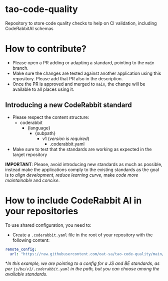 # tao-code-quality

Repository to store code quality checks to help on CI validation, including CodeRabbitAI schemas

# How to contribute?

- Please open a PR adding or adapting a standard, pointing to the `main` branch.
- Make sure the changes are tested against another application using this repository. Please add that PR also in the description.
- Once the PR is approved and merged to `main`, the change will be available to all places using it.

## Introducing a new CodeRabbit standard

- Please respect the content structure:
  - coderabbit
    - {language}
      - {subpath}
        - v1 (_version is required_)
          - .coderabbit.yaml
- Make sure to test that the standards are working as expected in the target repository

**IMPORTANT**: Please, avoid introducing new standards as much as possible, instead make the applications
comply to the existing standards as the goal is to _align development_, 
_reduce learning curve_, make _code more maintainable_ and _concise_. 

# How to include CodeRabbit AI in your repositories

To use shared configuration, you need to:

- Create a `.coderabbit.yaml` file in the root of your repository with the following content: 

```yaml
remote_config:
  url: "https://raw.githubusercontent.com/oat-sa/tao-code-quality/main/coderabbit/js/be/v1/.coderabbit.yaml"
```

*_In this example, we are pointing to a config for a JS and BE standards, as per `js/be/v1/.coderabbit.yaml` 
in the path, but you can choose among the available standards_.
